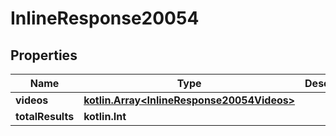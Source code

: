 
# InlineResponse20054

## Properties
Name | Type | Description | Notes
------------ | ------------- | ------------- | -------------
**videos** | [**kotlin.Array&lt;InlineResponse20054Videos&gt;**](InlineResponse20054Videos.md) |  | 
**totalResults** | **kotlin.Int** |  | 



